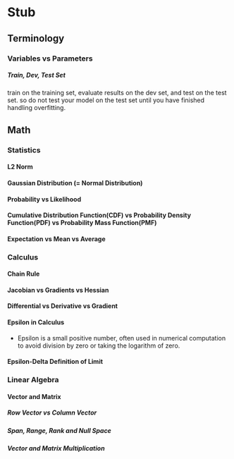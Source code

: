 # Stub

## Terminology
### Variables vs Parameters
##### Train, Dev, Test Set
train on the training set, evaluate results on the dev set, and test on the test set.
so do not test your model on the test set until you have finished handling overfitting.

## Math
### Statistics
#### L2 Norm
#### Gaussian Distribution (= Normal Distribution)
#### Probability vs Likelihood
#### Cumulative Distribution Function(CDF) vs Probability Density Function(PDF) vs Probability Mass Function(PMF)
#### Expectation vs Mean vs Average

### Calculus
#### Chain Rule
#### Jacobian vs Gradients vs Hessian
#### Differential vs Derivative vs Gradient
#### Epsilon in Calculus
- Epsilon is a small positive number, often used in numerical computation to avoid division by zero or taking the logarithm of zero.
#### Epsilon-Delta Definition of Limit


### Linear Algebra
#### Vector and Matrix
##### Row Vector vs Column Vector
##### Span, Range, Rank and Null Space
##### Vector and Matrix Multiplication
